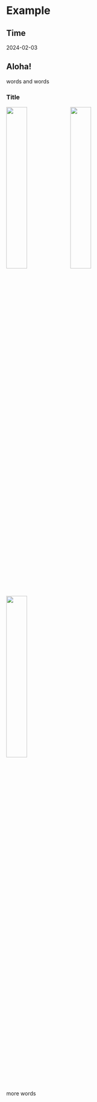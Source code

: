 # Example

## Time

2024-02-03

## Aloha!

words and words

### Title

<img src="./image/2C5A8032.JPG" width="33%">

<img src="./image/2C5A8035.JPG" width="33%">

<img src="./image/2C5A8036.JPG" width="33%">

more words